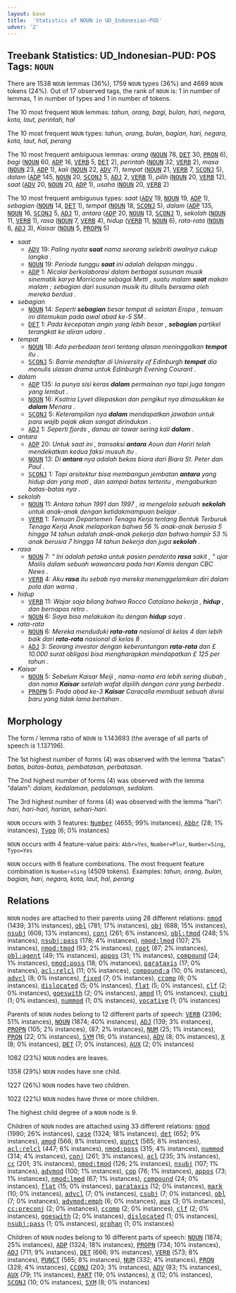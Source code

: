 ```yaml
---
layout: base
title:  'Statistics of NOUN in UD_Indonesian-PUD'
udver: '2'
---
```


## Treebank Statistics: UD_Indonesian-PUD: POS Tags: `NOUN`

There are 1538 `NOUN` lemmas (36%), 1759 `NOUN` types (36%) and 4689 `NOUN` tokens (24%).
Out of 17 observed tags, the rank of `NOUN` is: 1 in number of lemmas, 1 in number of types and 1 in number of tokens.

The 10 most frequent `NOUN` lemmas: <em>tahun, orang, bagi, bulan, hari, negara, kota, laut, perintah, hal</em>

The 10 most frequent `NOUN` types:  <em>tahun, orang, bulan, bagian, hari, negara, kota, laut, hal, perang</em>

The 10 most frequent ambiguous lemmas: <em>orang</em> (<tt><a href="id_pud-pos-NOUN.html">NOUN</a></tt> 78, <tt><a href="id_pud-pos-DET.html">DET</a></tt> 30, <tt><a href="id_pud-pos-PRON.html">PRON</a></tt> 6), <em>bagi</em> (<tt><a href="id_pud-pos-NOUN.html">NOUN</a></tt> 60, <tt><a href="id_pud-pos-ADP.html">ADP</a></tt> 16, <tt><a href="id_pud-pos-VERB.html">VERB</a></tt> 5, <tt><a href="id_pud-pos-DET.html">DET</a></tt> 2), <em>perintah</em> (<tt><a href="id_pud-pos-NOUN.html">NOUN</a></tt> 32, <tt><a href="id_pud-pos-VERB.html">VERB</a></tt> 2), <em>masa</em> (<tt><a href="id_pud-pos-NOUN.html">NOUN</a></tt> 23, <tt><a href="id_pud-pos-ADP.html">ADP</a></tt> 1), <em>kali</em> (<tt><a href="id_pud-pos-NOUN.html">NOUN</a></tt> 22, <tt><a href="id_pud-pos-ADV.html">ADV</a></tt> 7), <em>tempat</em> (<tt><a href="id_pud-pos-NOUN.html">NOUN</a></tt> 21, <tt><a href="id_pud-pos-VERB.html">VERB</a></tt> 7, <tt><a href="id_pud-pos-SCONJ.html">SCONJ</a></tt> 5), <em>dalam</em> (<tt><a href="id_pud-pos-ADP.html">ADP</a></tt> 145, <tt><a href="id_pud-pos-NOUN.html">NOUN</a></tt> 20, <tt><a href="id_pud-pos-SCONJ.html">SCONJ</a></tt> 5, <tt><a href="id_pud-pos-ADJ.html">ADJ</a></tt> 2, <tt><a href="id_pud-pos-VERB.html">VERB</a></tt> 1), <em>pilih</em> (<tt><a href="id_pud-pos-NOUN.html">NOUN</a></tt> 20, <tt><a href="id_pud-pos-VERB.html">VERB</a></tt> 12), <em>saat</em> (<tt><a href="id_pud-pos-ADV.html">ADV</a></tt> 20, <tt><a href="id_pud-pos-NOUN.html">NOUN</a></tt> 20, <tt><a href="id_pud-pos-ADP.html">ADP</a></tt> 1), <em>usaha</em> (<tt><a href="id_pud-pos-NOUN.html">NOUN</a></tt> 20, <tt><a href="id_pud-pos-VERB.html">VERB</a></tt> 2)

The 10 most frequent ambiguous types:  <em>saat</em> (<tt><a href="id_pud-pos-ADV.html">ADV</a></tt> 19, <tt><a href="id_pud-pos-NOUN.html">NOUN</a></tt> 19, <tt><a href="id_pud-pos-ADP.html">ADP</a></tt> 1), <em>sebagian</em> (<tt><a href="id_pud-pos-NOUN.html">NOUN</a></tt> 14, <tt><a href="id_pud-pos-DET.html">DET</a></tt> 1), <em>tempat</em> (<tt><a href="id_pud-pos-NOUN.html">NOUN</a></tt> 18, <tt><a href="id_pud-pos-SCONJ.html">SCONJ</a></tt> 5), <em>dalam</em> (<tt><a href="id_pud-pos-ADP.html">ADP</a></tt> 135, <tt><a href="id_pud-pos-NOUN.html">NOUN</a></tt> 16, <tt><a href="id_pud-pos-SCONJ.html">SCONJ</a></tt> 5, <tt><a href="id_pud-pos-ADJ.html">ADJ</a></tt> 1), <em>antara</em> (<tt><a href="id_pud-pos-ADP.html">ADP</a></tt> 20, <tt><a href="id_pud-pos-NOUN.html">NOUN</a></tt> 13, <tt><a href="id_pud-pos-SCONJ.html">SCONJ</a></tt> 1), <em>sekolah</em> (<tt><a href="id_pud-pos-NOUN.html">NOUN</a></tt> 11, <tt><a href="id_pud-pos-VERB.html">VERB</a></tt> 1), <em>rasa</em> (<tt><a href="id_pud-pos-NOUN.html">NOUN</a></tt> 7, <tt><a href="id_pud-pos-VERB.html">VERB</a></tt> 4), <em>hidup</em> (<tt><a href="id_pud-pos-VERB.html">VERB</a></tt> 11, <tt><a href="id_pud-pos-NOUN.html">NOUN</a></tt> 6), <em>rata-rata</em> (<tt><a href="id_pud-pos-NOUN.html">NOUN</a></tt> 6, <tt><a href="id_pud-pos-ADJ.html">ADJ</a></tt> 3), <em>Kaisar</em> (<tt><a href="id_pud-pos-NOUN.html">NOUN</a></tt> 5, <tt><a href="id_pud-pos-PROPN.html">PROPN</a></tt> 5)


* <em>saat</em>
  * <tt><a href="id_pud-pos-ADV.html">ADV</a></tt> 19: <em>Paling nyata <b>saat</b> nama seorang selebriti awalnya cukup langka .</em>
  * <tt><a href="id_pud-pos-NOUN.html">NOUN</a></tt> 19: <em>Periode tunggu <b>saat</b> ini adalah delapan minggu .</em>
  * <tt><a href="id_pud-pos-ADP.html">ADP</a></tt> 1: <em>Nicolai berkolaborasi dalam berbagai susunan musik sinematik karya Morricone sebagai Metti , suatu malam <b>saat</b> makan malam ; sebagian dari susunan musik itu ditulis bersama oleh mereka berdua .</em>
* <em>sebagian</em>
  * <tt><a href="id_pud-pos-NOUN.html">NOUN</a></tt> 14: <em>Seperti <b>sebagian</b> besar tempat di selatan Eropa , temuan ini ditemukan pada awal abad ke-5 SM .</em>
  * <tt><a href="id_pud-pos-DET.html">DET</a></tt> 1: <em>Pada kecepatan angin yang lebih besar , <b>sebagian</b> partikel terangkat ke aliran udara .</em>
* <em>tempat</em>
  * <tt><a href="id_pud-pos-NOUN.html">NOUN</a></tt> 18: <em>Ada perbedaan teori tentang alasan meninggalkan <b>tempat</b> itu .</em>
  * <tt><a href="id_pud-pos-SCONJ.html">SCONJ</a></tt> 5: <em>Barrie mendaftar di University of Edinburgh <b>tempat</b> dia menulis ulasan drama untuk Edinburgh Evening Courant .</em>
* <em>dalam</em>
  * <tt><a href="id_pud-pos-ADP.html">ADP</a></tt> 135: <em>Ia punya sisi keras <b>dalam</b> permainan nya tapi juga tangan yang lembut .</em>
  * <tt><a href="id_pud-pos-NOUN.html">NOUN</a></tt> 16: <em>Ksatria Lyvet dilepaskan dan pengikut nya dimasukkan ke <b>dalam</b> Menara .</em>
  * <tt><a href="id_pud-pos-SCONJ.html">SCONJ</a></tt> 5: <em>Keterampilan nya <b>dalam</b> mendapatkan jawaban untuk para wajib pajak akan sangat dirindukan .</em>
  * <tt><a href="id_pud-pos-ADJ.html">ADJ</a></tt> 1: <em>Seperti fjords , danau air tawar sering kali <b>dalam</b> .</em>
* <em>antara</em>
  * <tt><a href="id_pud-pos-ADP.html">ADP</a></tt> 20: <em>Untuk saat ini , transaksi <b>antara</b> Aoun dan Hariri telah mendekatkan kedua faksi musuh itu .</em>
  * <tt><a href="id_pud-pos-NOUN.html">NOUN</a></tt> 13: <em>Di <b>antara</b> nya adalah bekas biara dari Biara St. Peter dan Paul .</em>
  * <tt><a href="id_pud-pos-SCONJ.html">SCONJ</a></tt> 1: <em>Tapi arsitektur bisa membangun jembatan <b>antara</b> yang hidup dan yang mati , dan sampai batas tertentu , mengaburkan batas-batas nya .</em>
* <em>sekolah</em>
  * <tt><a href="id_pud-pos-NOUN.html">NOUN</a></tt> 11: <em>Antara tahun 1991 dan 1997 , ia mengelola sebuah <b>sekolah</b> untuk anak-anak dengan ketidakmampuan belajar .</em>
  * <tt><a href="id_pud-pos-VERB.html">VERB</a></tt> 1: <em>Temuan Departemen Tenaga Kerja tentang Bentuk Terburuk Tenaga Kerja Anak melaporkan bahwa 56 % anak-anak berusia 5 hingga 14 tahun adalah anak-anak pekerja dan bahwa hampir 53 % anak berusia 7 hingga 14 tahun bekerja dan juga <b>sekolah</b> .</em>
* <em>rasa</em>
  * <tt><a href="id_pud-pos-NOUN.html">NOUN</a></tt> 7: <em>" Ini adalah petaka untuk pasien penderita <b>rasa</b> sakit , " ujar Mailis dalam sebuah wawancara pada hari Kamis dengan CBC News .</em>
  * <tt><a href="id_pud-pos-VERB.html">VERB</a></tt> 4: <em>Aku <b>rasa</b> itu sebab nya mereka menenggelamkan diri dalam pola dan warna .</em>
* <em>hidup</em>
  * <tt><a href="id_pud-pos-VERB.html">VERB</a></tt> 11: <em>Wajar saja bilang bahwa Rocco Catalano bekerja , <b>hidup</b> , dan bernapas retro .</em>
  * <tt><a href="id_pud-pos-NOUN.html">NOUN</a></tt> 6: <em>Saya bisa melakukan itu dengan <b>hidup</b> saya .</em>
* <em>rata-rata</em>
  * <tt><a href="id_pud-pos-NOUN.html">NOUN</a></tt> 6: <em>Mereka menduduki <b>rata-rata</b> nasional di kelas 4 dan lebih baik dari <b>rata-rata</b> nasional di kelas 8 .</em>
  * <tt><a href="id_pud-pos-ADJ.html">ADJ</a></tt> 3: <em>Seorang investor dengan keberuntungan <b>rata-rata</b> dan £ 10.000 surat obligasi bisa mengharapkan mendapatkan £ 125 per tahun .</em>
* <em>Kaisar</em>
  * <tt><a href="id_pud-pos-NOUN.html">NOUN</a></tt> 5: <em>Sebelum Kaisar Meiji , nama-nama era lebih sering diubah , dan nama <b>Kaisar</b> setelah wafat dipilih dengan cara yang berbeda .</em>
  * <tt><a href="id_pud-pos-PROPN.html">PROPN</a></tt> 5: <em>Pada abad ke-3 <b>Kaisar</b> Caracalla membuat sebuah divisi baru yang tidak lama bertahan .</em>

## Morphology

The form / lemma ratio of `NOUN` is 1.143693 (the average of all parts of speech is 1.137196).

The 1st highest number of forms (4) was observed with the lemma “batas”: <em>batas, batas-batas, pembatasan, perbatasan</em>.

The 2nd highest number of forms (4) was observed with the lemma “dalam”: <em>dalam, kedalaman, pedalaman, sedalam</em>.

The 3rd highest number of forms (4) was observed with the lemma “hari”: <em>hari, hari-hari, harian, sehari-hari</em>.

`NOUN` occurs with 3 features: <tt><a href="id_pud-feat-Number.html">Number</a></tt> (4655; 99% instances), <tt><a href="id_pud-feat-Abbr.html">Abbr</a></tt> (28; 1% instances), <tt><a href="id_pud-feat-Typo.html">Typo</a></tt> (6; 0% instances)

`NOUN` occurs with 4 feature-value pairs: `Abbr=Yes`, `Number=Plur`, `Number=Sing`, `Typo=Yes`

`NOUN` occurs with 6 feature combinations.
The most frequent feature combination is `Number=Sing` (4509 tokens).
Examples: <em>tahun, orang, bulan, bagian, hari, negara, kota, laut, hal, perang</em>


## Relations

`NOUN` nodes are attached to their parents using 28 different relations: <tt><a href="id_pud-dep-nmod.html">nmod</a></tt> (1439; 31% instances), <tt><a href="id_pud-dep-obl.html">obl</a></tt> (781; 17% instances), <tt><a href="id_pud-dep-obj.html">obj</a></tt> (688; 15% instances), <tt><a href="id_pud-dep-nsubj.html">nsubj</a></tt> (608; 13% instances), <tt><a href="id_pud-dep-conj.html">conj</a></tt> (261; 6% instances), <tt><a href="id_pud-dep-obl-tmod.html">obl:tmod</a></tt> (248; 5% instances), <tt><a href="id_pud-dep-nsubj-pass.html">nsubj:pass</a></tt> (178; 4% instances), <tt><a href="id_pud-dep-nmod-lmod.html">nmod:lmod</a></tt> (107; 2% instances), <tt><a href="id_pud-dep-nmod-tmod.html">nmod:tmod</a></tt> (93; 2% instances), <tt><a href="id_pud-dep-root.html">root</a></tt> (87; 2% instances), <tt><a href="id_pud-dep-obl-agent.html">obl:agent</a></tt> (49; 1% instances), <tt><a href="id_pud-dep-appos.html">appos</a></tt> (31; 1% instances), <tt><a href="id_pud-dep-compound.html">compound</a></tt> (24; 1% instances), <tt><a href="id_pud-dep-nmod-poss.html">nmod:poss</a></tt> (18; 0% instances), <tt><a href="id_pud-dep-parataxis.html">parataxis</a></tt> (17; 0% instances), <tt><a href="id_pud-dep-acl-relcl.html">acl:relcl</a></tt> (11; 0% instances), <tt><a href="id_pud-dep-compound-a.html">compound:a</a></tt> (10; 0% instances), <tt><a href="id_pud-dep-advcl.html">advcl</a></tt> (8; 0% instances), <tt><a href="id_pud-dep-fixed.html">fixed</a></tt> (7; 0% instances), <tt><a href="id_pud-dep-ccomp.html">ccomp</a></tt> (6; 0% instances), <tt><a href="id_pud-dep-dislocated.html">dislocated</a></tt> (5; 0% instances), <tt><a href="id_pud-dep-flat.html">flat</a></tt> (5; 0% instances), <tt><a href="id_pud-dep-clf.html">clf</a></tt> (2; 0% instances), <tt><a href="id_pud-dep-goeswith.html">goeswith</a></tt> (2; 0% instances), <tt><a href="id_pud-dep-amod.html">amod</a></tt> (1; 0% instances), <tt><a href="id_pud-dep-csubj.html">csubj</a></tt> (1; 0% instances), <tt><a href="id_pud-dep-nummod.html">nummod</a></tt> (1; 0% instances), <tt><a href="id_pud-dep-vocative.html">vocative</a></tt> (1; 0% instances)

Parents of `NOUN` nodes belong to 12 different parts of speech: <tt><a href="id_pud-pos-VERB.html">VERB</a></tt> (2396; 51% instances), <tt><a href="id_pud-pos-NOUN.html">NOUN</a></tt> (1874; 40% instances), <tt><a href="id_pud-pos-ADJ.html">ADJ</a></tt> (139; 3% instances), <tt><a href="id_pud-pos-PROPN.html">PROPN</a></tt> (105; 2% instances),  (87; 2% instances), <tt><a href="id_pud-pos-NUM.html">NUM</a></tt> (25; 1% instances), <tt><a href="id_pud-pos-PRON.html">PRON</a></tt> (22; 0% instances), <tt><a href="id_pud-pos-SYM.html">SYM</a></tt> (16; 0% instances), <tt><a href="id_pud-pos-ADV.html">ADV</a></tt> (8; 0% instances), <tt><a href="id_pud-pos-X.html">X</a></tt> (8; 0% instances), <tt><a href="id_pud-pos-DET.html">DET</a></tt> (7; 0% instances), <tt><a href="id_pud-pos-AUX.html">AUX</a></tt> (2; 0% instances)

1082 (23%) `NOUN` nodes are leaves.

1358 (29%) `NOUN` nodes have one child.

1227 (26%) `NOUN` nodes have two children.

1022 (22%) `NOUN` nodes have three or more children.

The highest child degree of a `NOUN` node is 9.

Children of `NOUN` nodes are attached using 33 different relations: <tt><a href="id_pud-dep-nmod.html">nmod</a></tt> (1990; 26% instances), <tt><a href="id_pud-dep-case.html">case</a></tt> (1324; 18% instances), <tt><a href="id_pud-dep-det.html">det</a></tt> (652; 9% instances), <tt><a href="id_pud-dep-amod.html">amod</a></tt> (566; 8% instances), <tt><a href="id_pud-dep-punct.html">punct</a></tt> (565; 8% instances), <tt><a href="id_pud-dep-acl-relcl.html">acl:relcl</a></tt> (447; 6% instances), <tt><a href="id_pud-dep-nmod-poss.html">nmod:poss</a></tt> (315; 4% instances), <tt><a href="id_pud-dep-nummod.html">nummod</a></tt> (314; 4% instances), <tt><a href="id_pud-dep-conj.html">conj</a></tt> (261; 3% instances), <tt><a href="id_pud-dep-acl.html">acl</a></tt> (235; 3% instances), <tt><a href="id_pud-dep-cc.html">cc</a></tt> (201; 3% instances), <tt><a href="id_pud-dep-nmod-tmod.html">nmod:tmod</a></tt> (126; 2% instances), <tt><a href="id_pud-dep-nsubj.html">nsubj</a></tt> (107; 1% instances), <tt><a href="id_pud-dep-advmod.html">advmod</a></tt> (100; 1% instances), <tt><a href="id_pud-dep-cop.html">cop</a></tt> (76; 1% instances), <tt><a href="id_pud-dep-appos.html">appos</a></tt> (73; 1% instances), <tt><a href="id_pud-dep-nmod-lmod.html">nmod:lmod</a></tt> (67; 1% instances), <tt><a href="id_pud-dep-compound.html">compound</a></tt> (24; 0% instances), <tt><a href="id_pud-dep-flat.html">flat</a></tt> (15; 0% instances), <tt><a href="id_pud-dep-parataxis.html">parataxis</a></tt> (12; 0% instances), <tt><a href="id_pud-dep-mark.html">mark</a></tt> (10; 0% instances), <tt><a href="id_pud-dep-advcl.html">advcl</a></tt> (7; 0% instances), <tt><a href="id_pud-dep-csubj.html">csubj</a></tt> (7; 0% instances), <tt><a href="id_pud-dep-obl.html">obl</a></tt> (7; 0% instances), <tt><a href="id_pud-dep-advmod-emph.html">advmod:emph</a></tt> (6; 0% instances), <tt><a href="id_pud-dep-aux.html">aux</a></tt> (3; 0% instances), <tt><a href="id_pud-dep-cc-preconj.html">cc:preconj</a></tt> (2; 0% instances), <tt><a href="id_pud-dep-ccomp.html">ccomp</a></tt> (2; 0% instances), <tt><a href="id_pud-dep-clf.html">clf</a></tt> (2; 0% instances), <tt><a href="id_pud-dep-goeswith.html">goeswith</a></tt> (2; 0% instances), <tt><a href="id_pud-dep-dislocated.html">dislocated</a></tt> (1; 0% instances), <tt><a href="id_pud-dep-nsubj-pass.html">nsubj:pass</a></tt> (1; 0% instances), <tt><a href="id_pud-dep-orphan.html">orphan</a></tt> (1; 0% instances)

Children of `NOUN` nodes belong to 16 different parts of speech: <tt><a href="id_pud-pos-NOUN.html">NOUN</a></tt> (1874; 25% instances), <tt><a href="id_pud-pos-ADP.html">ADP</a></tt> (1324; 18% instances), <tt><a href="id_pud-pos-PROPN.html">PROPN</a></tt> (734; 10% instances), <tt><a href="id_pud-pos-ADJ.html">ADJ</a></tt> (711; 9% instances), <tt><a href="id_pud-pos-DET.html">DET</a></tt> (666; 9% instances), <tt><a href="id_pud-pos-VERB.html">VERB</a></tt> (573; 8% instances), <tt><a href="id_pud-pos-PUNCT.html">PUNCT</a></tt> (565; 8% instances), <tt><a href="id_pud-pos-NUM.html">NUM</a></tt> (332; 4% instances), <tt><a href="id_pud-pos-PRON.html">PRON</a></tt> (328; 4% instances), <tt><a href="id_pud-pos-CCONJ.html">CCONJ</a></tt> (203; 3% instances), <tt><a href="id_pud-pos-ADV.html">ADV</a></tt> (83; 1% instances), <tt><a href="id_pud-pos-AUX.html">AUX</a></tt> (79; 1% instances), <tt><a href="id_pud-pos-PART.html">PART</a></tt> (19; 0% instances), <tt><a href="id_pud-pos-X.html">X</a></tt> (12; 0% instances), <tt><a href="id_pud-pos-SCONJ.html">SCONJ</a></tt> (10; 0% instances), <tt><a href="id_pud-pos-SYM.html">SYM</a></tt> (8; 0% instances)

